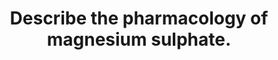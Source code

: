 ---
title: "Describe the pharmacology of magnesium sulphate."
entityType: SAQ
exam: PEX
college: CICM
year: 2014
sitting: B
question: 20
passRate: 4
EC_expectedDomains:
- "This was best answered with a standard template addressing: Presentation, Uses, Main actions, Pharmacodynamics, Pharmacokinetics, Mode of Action, Toxicity, and any Special Points"
EC_errorsCommon:
- "This was a repeat question and very poorly answered for such a commonly used agent."
- "A structured approach to describing any drugs pharmacology was often not used."
- "Most answers were lacking depth and detail."
- "The questions asked the pharmacology NOT physiology of magnesium sulphate."
---